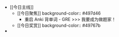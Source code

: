 - [[今日主线]]
	- [[今日聚焦]]
	  background-color:: #497d46
		- 重启 Anki 背单词 - GRE >>> 我要成为做题家！
	- [[今日奖赏]]
	  background-color:: #49767b
-
